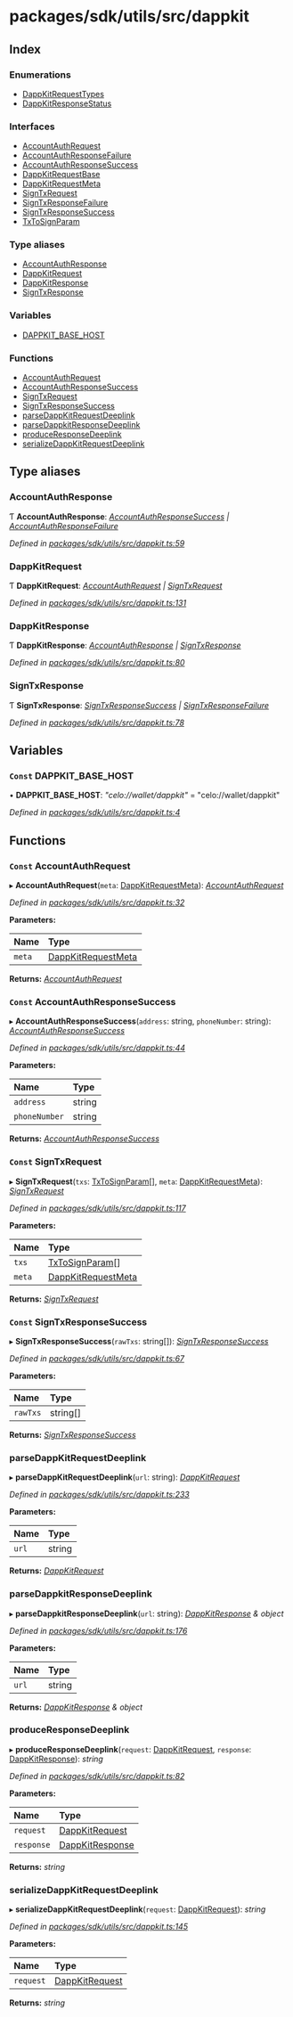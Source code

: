 # packages/sdk/utils/src/dappkit

## Index

### Enumerations

* [DappKitRequestTypes]()
* [DappKitResponseStatus]()

### Interfaces

* [AccountAuthRequest]()
* [AccountAuthResponseFailure]()
* [AccountAuthResponseSuccess]()
* [DappKitRequestBase]()
* [DappKitRequestMeta]()
* [SignTxRequest]()
* [SignTxResponseFailure]()
* [SignTxResponseSuccess]()
* [TxToSignParam]()

### Type aliases

* [AccountAuthResponse](_packages_sdk_utils_src_dappkit_.md#accountauthresponse)
* [DappKitRequest](_packages_sdk_utils_src_dappkit_.md#dappkitrequest)
* [DappKitResponse](_packages_sdk_utils_src_dappkit_.md#dappkitresponse)
* [SignTxResponse](_packages_sdk_utils_src_dappkit_.md#signtxresponse)

### Variables

* [DAPPKIT\_BASE\_HOST](_packages_sdk_utils_src_dappkit_.md#const-dappkit_base_host)

### Functions

* [AccountAuthRequest](_packages_sdk_utils_src_dappkit_.md#const-accountauthrequest)
* [AccountAuthResponseSuccess](_packages_sdk_utils_src_dappkit_.md#const-accountauthresponsesuccess)
* [SignTxRequest](_packages_sdk_utils_src_dappkit_.md#const-signtxrequest)
* [SignTxResponseSuccess](_packages_sdk_utils_src_dappkit_.md#const-signtxresponsesuccess)
* [parseDappKitRequestDeeplink](_packages_sdk_utils_src_dappkit_.md#parsedappkitrequestdeeplink)
* [parseDappkitResponseDeeplink](_packages_sdk_utils_src_dappkit_.md#parsedappkitresponsedeeplink)
* [produceResponseDeeplink](_packages_sdk_utils_src_dappkit_.md#produceresponsedeeplink)
* [serializeDappKitRequestDeeplink](_packages_sdk_utils_src_dappkit_.md#serializedappkitrequestdeeplink)

## Type aliases

### AccountAuthResponse

Ƭ **AccountAuthResponse**: [_AccountAuthResponseSuccess_]() _\|_ [_AccountAuthResponseFailure_]()

_Defined in_ [_packages/sdk/utils/src/dappkit.ts:59_](https://github.com/celo-org/celo-monorepo/blob/master/packages/sdk/utils/src/dappkit.ts#L59)

### DappKitRequest

Ƭ **DappKitRequest**: [_AccountAuthRequest_]() _\|_ [_SignTxRequest_]()

_Defined in_ [_packages/sdk/utils/src/dappkit.ts:131_](https://github.com/celo-org/celo-monorepo/blob/master/packages/sdk/utils/src/dappkit.ts#L131)

### DappKitResponse

Ƭ **DappKitResponse**: [_AccountAuthResponse_](_packages_sdk_utils_src_dappkit_.md#accountauthresponse) _\|_ [_SignTxResponse_](_packages_sdk_utils_src_dappkit_.md#signtxresponse)

_Defined in_ [_packages/sdk/utils/src/dappkit.ts:80_](https://github.com/celo-org/celo-monorepo/blob/master/packages/sdk/utils/src/dappkit.ts#L80)

### SignTxResponse

Ƭ **SignTxResponse**: [_SignTxResponseSuccess_]() _\|_ [_SignTxResponseFailure_]()

_Defined in_ [_packages/sdk/utils/src/dappkit.ts:78_](https://github.com/celo-org/celo-monorepo/blob/master/packages/sdk/utils/src/dappkit.ts#L78)

## Variables

### `Const` DAPPKIT\_BASE\_HOST

• **DAPPKIT\_BASE\_HOST**: _"celo://wallet/dappkit"_ = "celo://wallet/dappkit"

_Defined in_ [_packages/sdk/utils/src/dappkit.ts:4_](https://github.com/celo-org/celo-monorepo/blob/master/packages/sdk/utils/src/dappkit.ts#L4)

## Functions

### `Const` AccountAuthRequest

▸ **AccountAuthRequest**\(`meta`: [DappKitRequestMeta]()\): [_AccountAuthRequest_]()

_Defined in_ [_packages/sdk/utils/src/dappkit.ts:32_](https://github.com/celo-org/celo-monorepo/blob/master/packages/sdk/utils/src/dappkit.ts#L32)

**Parameters:**

| Name | Type |
| :--- | :--- |
| `meta` | [DappKitRequestMeta]() |

**Returns:** [_AccountAuthRequest_]()

### `Const` AccountAuthResponseSuccess

▸ **AccountAuthResponseSuccess**\(`address`: string, `phoneNumber`: string\): [_AccountAuthResponseSuccess_]()

_Defined in_ [_packages/sdk/utils/src/dappkit.ts:44_](https://github.com/celo-org/celo-monorepo/blob/master/packages/sdk/utils/src/dappkit.ts#L44)

**Parameters:**

| Name | Type |
| :--- | :--- |
| `address` | string |
| `phoneNumber` | string |

**Returns:** [_AccountAuthResponseSuccess_]()

### `Const` SignTxRequest

▸ **SignTxRequest**\(`txs`: [TxToSignParam]()\[\], `meta`: [DappKitRequestMeta]()\): [_SignTxRequest_]()

_Defined in_ [_packages/sdk/utils/src/dappkit.ts:117_](https://github.com/celo-org/celo-monorepo/blob/master/packages/sdk/utils/src/dappkit.ts#L117)

**Parameters:**

| Name | Type |
| :--- | :--- |
| `txs` | [TxToSignParam]()\[\] |
| `meta` | [DappKitRequestMeta]() |

**Returns:** [_SignTxRequest_]()

### `Const` SignTxResponseSuccess

▸ **SignTxResponseSuccess**\(`rawTxs`: string\[\]\): [_SignTxResponseSuccess_]()

_Defined in_ [_packages/sdk/utils/src/dappkit.ts:67_](https://github.com/celo-org/celo-monorepo/blob/master/packages/sdk/utils/src/dappkit.ts#L67)

**Parameters:**

| Name | Type |
| :--- | :--- |
| `rawTxs` | string\[\] |

**Returns:** [_SignTxResponseSuccess_]()

### parseDappKitRequestDeeplink

▸ **parseDappKitRequestDeeplink**\(`url`: string\): [_DappKitRequest_](_packages_sdk_utils_src_dappkit_.md#dappkitrequest)

_Defined in_ [_packages/sdk/utils/src/dappkit.ts:233_](https://github.com/celo-org/celo-monorepo/blob/master/packages/sdk/utils/src/dappkit.ts#L233)

**Parameters:**

| Name | Type |
| :--- | :--- |
| `url` | string |

**Returns:** [_DappKitRequest_](_packages_sdk_utils_src_dappkit_.md#dappkitrequest)

### parseDappkitResponseDeeplink

▸ **parseDappkitResponseDeeplink**\(`url`: string\): [_DappKitResponse_](_packages_sdk_utils_src_dappkit_.md#dappkitresponse) _& object_

_Defined in_ [_packages/sdk/utils/src/dappkit.ts:176_](https://github.com/celo-org/celo-monorepo/blob/master/packages/sdk/utils/src/dappkit.ts#L176)

**Parameters:**

| Name | Type |
| :--- | :--- |
| `url` | string |

**Returns:** [_DappKitResponse_](_packages_sdk_utils_src_dappkit_.md#dappkitresponse) _& object_

### produceResponseDeeplink

▸ **produceResponseDeeplink**\(`request`: [DappKitRequest](_packages_sdk_utils_src_dappkit_.md#dappkitrequest), `response`: [DappKitResponse](_packages_sdk_utils_src_dappkit_.md#dappkitresponse)\): _string_

_Defined in_ [_packages/sdk/utils/src/dappkit.ts:82_](https://github.com/celo-org/celo-monorepo/blob/master/packages/sdk/utils/src/dappkit.ts#L82)

**Parameters:**

| Name | Type |
| :--- | :--- |
| `request` | [DappKitRequest](_packages_sdk_utils_src_dappkit_.md#dappkitrequest) |
| `response` | [DappKitResponse](_packages_sdk_utils_src_dappkit_.md#dappkitresponse) |

**Returns:** _string_

### serializeDappKitRequestDeeplink

▸ **serializeDappKitRequestDeeplink**\(`request`: [DappKitRequest](_packages_sdk_utils_src_dappkit_.md#dappkitrequest)\): _string_

_Defined in_ [_packages/sdk/utils/src/dappkit.ts:145_](https://github.com/celo-org/celo-monorepo/blob/master/packages/sdk/utils/src/dappkit.ts#L145)

**Parameters:**

| Name | Type |
| :--- | :--- |
| `request` | [DappKitRequest](_packages_sdk_utils_src_dappkit_.md#dappkitrequest) |

**Returns:** _string_

